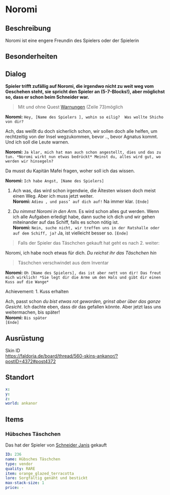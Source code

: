 # Noromi <!-- omit in toc -->

## Beschreibung

Noromi ist eine engere Freundin des Spielers oder der Spielerin

## Besonderheiten

## Dialog

**Spieler trifft zufällig auf Noromi, die irgendwo nicht zu weit weg vom Geschehen steht, sie spricht den Spieler an (5-7-Blocks!), aber möglichst so, dass er schon beim Schneider war.**

> Mit und ohne Quest [Warnungen](../einuebung-der-waffe/README.md) (Zeile 73)möglich

**Noromi:**  `Hey, [Name des Spielers ], wohin so eilig?  Was wollte Shicho von dir?`   

Ach, das weißt du doch sicherlich schon, wir sollen doch alle helfen, um rechtzeitig von der Insel wegzukommen, bevor .., bevor Agnatus kommt. Und ich soll die Leute warnen.

**Noromi:**  `Ja klar, mich hat man auch schon angestellt, dies und das zu tun. *Noromi wirkt nun etwas bedrückt* Meinst du, alles wird gut, wo werden wir hinsegeln?`   

Da musst du Kapitän Mafei fragen, woher soll ich das wissen.

**Noromi:** `Ich habe Angst, [Name des Spielers]`

1. Ach was, das wird schon irgendwie, die Ältesten wissen doch meist einen Weg. Aber ich muss jetzt weiter.    
**Noromi:** `Adieu , und pass’ auf dich auf!`
Na immer klar. `[Ende]`


2. *Du nimmst Noromi in den Arm.* Es wird schon alles gut werden. 
Wenn ich alle Aufgaben erledigt habe, dann suche ich dich und wir gehen miteinander auf das Schiff, falls es schon nötig ist.    
**Noromi:** `Nein, suche nicht, wir treffen uns in der Ratshalle oder auf dem Schiff, ja?`
Ja, ist vielleicht besser so. `[Ende]`

> Falls der Spieler das Täschchen gekauft hat geht es nach 2. weiter:

Noromi, ich habe noch etwas für dich. *Du reichst ihr das Täschchen hin*  

> Täschchen verschwindet aus dem Inventar

**Noromi:** `Oh [Name des Spielers], das ist aber nett von dir! Das freut mich wirklich! *Sie legt dir die Arme um den Hals und gibt dir einen Kuss auf die Wange* `

Achievement: 1. Kuss erhalten

Ach, passt schon *du bist etwas rot geworden, grinst aber über das ganze Gesicht*. Ich dachte eben, dass dir das gefallen könnte. Aber jetzt lass uns weitermachen, bis später!   
**Noromi:** `Bis später`   
 `[Ende]`


## Ausrüstung

Skin ID    
https://faldoria.de/board/thread/560-skins-ankanor/?postID=4372#post4372

## Standort

```yml
x: 
y: 
z: 
world: ankanor
```

## Items 

### Hübsches Täschchen

Das hat der Spieler von [Schneider Janis](.../schneider-janis/README.md) gekauft

```yml
ID: 236
name: Hübsches Täschchen
type: vendor
quality: RARE 
item: orange_glazed_terracotta
lore: Sorgfältig genäht und bestickt
max-stack-size: 1
price: -
```


